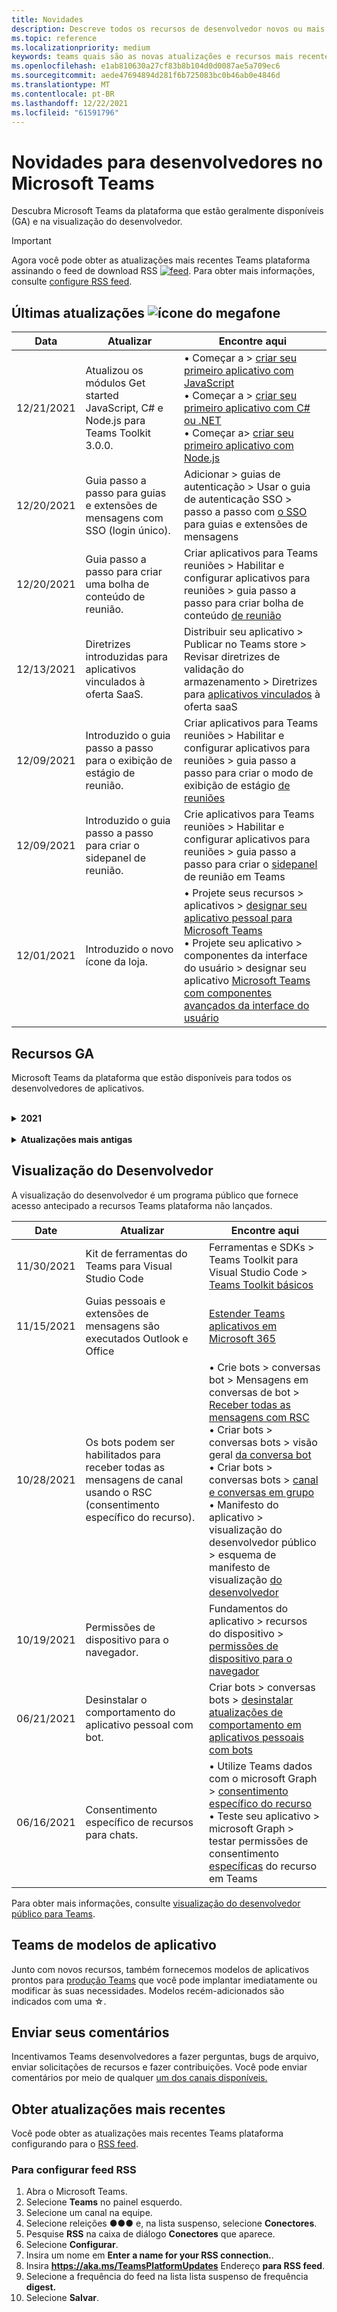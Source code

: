 ```yaml
---
title: Novidades
description: Descreve todos os recursos de desenvolvedor novos ou mais recentes no Microsoft Teams
ms.topic: reference
ms.localizationpriority: medium
keywords: teams quais são as novas atualizações e recursos mais recentes
ms.openlocfilehash: e1ab810630a27cf83b8b104d0d0087ae5a709ec6
ms.sourcegitcommit: aede47694894d281f6b725083bc0b46ab0e4846d
ms.translationtype: MT
ms.contentlocale: pt-BR
ms.lasthandoff: 12/22/2021
ms.locfileid: "61591796"
---
```

# <a name="whats-new-for-developers-in-microsoft-teams"></a>Novidades para desenvolvedores no Microsoft Teams

Descubra Microsoft Teams da plataforma que estão geralmente disponíveis (GA) e na visualização do desenvolvedor.

> [!IMPORTANT]
> Agora você pode obter as atualizações mais recentes Teams plataforma assinando o feed de download RSS [ ![ feed](~/assets/images/RSSfeeds.png)](https://aka.ms/TeamsPlatformUpdates). Para obter mais informações, consulte [configure RSS feed](#get-latest-updates).

## <a name="latest-updates-bullhorn-icon"></a>Últimas atualizações ![ícone do megafone](~/assets/images/bullhorn.png)

| Data | Atualizar | Encontre aqui  |
| --- | --- | --- |
| 12/21/2021 | Atualizou os módulos Get started JavaScript, C# e Node.js para Teams Toolkit 3.0.0. | • Começar a > [criar seu primeiro aplicativo com JavaScript](sbs-gs-javascript.yml) <br> • Começar a > [criar seu primeiro aplicativo com C# ou .NET](sbs-gs-csharp.yml) <br> • Começar a> [criar seu primeiro aplicativo com Node.js](sbs-gs-nodejs.yml) |
|12/20/2021| Guia passo a passo para guias e extensões de mensagens com SSO (login único). | Adicionar > guias de autenticação > Usar o guia de autenticação SSO > passo a passo com [o SSO](sbs-tabs-and-messaging-extensions-with-SSO.yml) para guias e extensões de mensagens|
| 12/20/2021| Guia passo a passo para criar uma bolha de conteúdo de reunião. | Criar aplicativos para Teams reuniões > Habilitar e configurar aplicativos para reuniões > guia passo a passo para criar bolha de conteúdo [de reunião](sbs-meeting-content-bubble.yml) |
|12/13/2021 | Diretrizes introduzidas para aplicativos vinculados à oferta SaaS. | Distribuir seu aplicativo > Publicar no Teams store > Revisar diretrizes de validação do armazenamento > Diretrizes para [aplicativos vinculados](concepts/deploy-and-publish/appsource/prepare/teams-store-validation-guidelines.md#apps-linked-to-saas-offer) à oferta saaS|
| 12/09/2021| Introduzido o guia passo a passo para o exibição de estágio de reunião. | Criar aplicativos para Teams reuniões > Habilitar e configurar aplicativos para reuniões > guia passo a passo para criar o modo de exibição de estágio [de reuniões](sbs-meetings-stage-view.yml)|
| 12/09/2021| Introduzido o guia passo a passo para criar o sidepanel de reunião. | Crie aplicativos para Teams reuniões > Habilitar e configurar aplicativos para reuniões > guia passo a passo para criar o [sidepanel](sbs-meetings-sidepanel.yml) de reunião em Teams|
|12/01/2021 | Introduzido o novo ícone da loja. | • Projete seus recursos > aplicativos > [designar seu aplicativo pessoal para Microsoft Teams](concepts/design/personal-apps.md)</br> • Projete seu aplicativo > componentes da interface do usuário > designar seu aplicativo [Microsoft Teams com componentes avançados da interface do usuário](concepts/design/design-teams-app-advanced-ui-components.md) |

## <a name="ga-features"></a>Recursos GA

Microsoft Teams da plataforma que estão disponíveis para todos os desenvolvedores de aplicativos.

<br>

<details>

<summary><b>2021</b></summary>

| **Date** | **Atualizar** | **Encontre aqui** |
| -------- | --------- | ----------------|
| 12/21/2021 | Atualizou os módulos Get started JavaScript, C# e Node.js para Teams Toolkit 3.0.0. | • Começar a > [criar seu primeiro aplicativo com JavaScript](sbs-gs-javascript.yml) <br> • Começar a > [criar seu primeiro aplicativo com C# ou .NET](sbs-gs-csharp.yml) <br> • Começar a> [criar seu primeiro aplicativo com Node.js](sbs-gs-nodejs.yml) |
|12/20/2021| Guia passo a passo para guias e extensões de mensagens com SSO (login único). | Adicionar > guias de autenticação > Usar o guia de autenticação SSO > passo a passo com [o SSO](sbs-tabs-and-messaging-extensions-with-SSO.yml) para guias e extensões de mensagens|
|12/20/2021| Guia passo a passo para criar uma bolha de conteúdo de reunião. | Criar aplicativos para Teams reuniões > Habilitar e configurar aplicativos para reuniões > guia passo a passo para criar bolha de conteúdo [de reunião](sbs-meeting-content-bubble.yml) |
|12/09/2021| Introduzido o guia passo a passo para o exibição de estágio de reunião. | Criar aplicativos para Teams reuniões > Habilitar e configurar aplicativos para reuniões > guia passo a passo para criar o modo de exibição de estágio [de reuniões](sbs-meetings-stage-view.yml)|
|12/13/2021 | Diretrizes introduzidas para aplicativos vinculados à oferta SaaS. | Distribuir seu aplicativo > Publicar no Teams store > Revisar diretrizes de validação do armazenamento > Diretrizes para [aplicativos vinculados](concepts/deploy-and-publish/appsource/prepare/teams-store-validation-guidelines.md#apps-linked-to-saas-offer) à oferta saaS|
|12/09/2021| Introduzido o guia passo a passo para criar o sidepanel de reunião. | Crie aplicativos para Teams reuniões > Habilitar e configurar aplicativos para reuniões > guia passo a passo para criar o [sidepanel](sbs-meetings-sidepanel.yml) de reunião em Teams|
|12/01/2021 | Introduzido o novo ícone da loja. | • Projete seus recursos > aplicativos > [designar seu aplicativo pessoal para Microsoft Teams](concepts/design/personal-apps.md)</br> • Projete seu aplicativo > componentes da interface do usuário > designar seu aplicativo [Microsoft Teams com componentes avançados da interface do usuário](concepts/design/design-teams-app-advanced-ui-components.md) |
|11/24/2021| Introduzido o guia passo a passo para gerar o token de reunião. | Crie aplicativos para Teams reuniões > Habilitar e configurar aplicativos para reuniões > guia passo a passo para criar token de reunião no [Teams](sbs-meeting-token-generator.yml)|
|11/17/2021| Diretrizes Microsoft Teams de validação de loja atualizadas|[Diretrizes de validação da Loja](~/concepts/deploy-and-publish/appsource/prepare/teams-store-validation-guidelines.md)|
|11/17/2021| Pesquisa de typeahead estático e dinâmico para usuários da área de trabalho e móveis.| • Criar cartões e módulos de tarefa > criar cartões > [pesquisa Typeahead em Cartões Adaptáveis](task-modules-and-cards/cards/dynamic-search.md) </br> • Crie cartões e módulos de tarefa > build cards > Visão geral > pesquisa de tipo à frente  [em Cartões Adaptáveis](task-modules-and-cards/what-are-cards.md#type-ahead-search-in-adaptive-cards) </br> • Criar cartões e módulos de tarefas > visão geral > [cartões e módulos de tarefa](task-modules-and-cards/cards-and-task-modules.md)|
|11/13/2021| Os bots podem ser habilitados para receber todas as mensagens de canal usando o RSC (consentimento específico do recurso). | • Crie bots > conversas bot > Mensagens em conversas de bots > Receber todas as mensagens [de canal com RSC](~/bots/how-to/conversations/channel-messages-with-rsc.md) </br> • Criar bots > conversas bot > visão geral [da conversa bot](~/bots/how-to/conversations/conversation-basics.md) </br> • Criar bots > conversas bots > [conversas de canal e grupo](~/bots/how-to/conversations/channel-and-group-conversations.md) |
|10/28/2021| Monetize seu Teams aplicativo com uma oferta SaaS transacionável.| Distribuir seu aplicativo > Publicar no Teams store > Incluir uma oferta [saaS com seu Teams app](~/concepts/deploy-and-publish/appsource/prepare/include-saas-offer.md) |
|10/25/2021| Atualizou o módulo Get started para Microsoft Teams documentação do desenvolvedor com nova estrutura e procedimentos em um guia passo a passo.| Começar a > [Começar com seu primeiro Teams app](get-started/get-started-overview.md) |
|10/21/2021| Adicione uma `registerOnFocused` API para guias ou aplicativos pessoais. | Criar guias > Criar guias pessoais > [Adicionar `registerOnFocused` API para guias ou aplicativos pessoais](tabs/how-to/create-personal-tab.md#add-registeronfocused-api-for-tabs-or-personal-apps) |
|10/20/2021| O estágio de reunião agora está disponível em GA. | Criar aplicativos para Teams reuniões > [Habilitar e configurar seus aplicativos para Teams reuniões](apps-in-teams-meetings/enable-and-configure-your-app-for-teams-meetings.md) |
|10/20/2021| API de Detalhes da Reunião e eventos de Teams reunião em tempo real. | Criar aplicativos para Teams reuniões > [Criar aplicativos para Teams reuniões](~/apps-in-teams-meetings/API-references.md#meeting-details-api) |
|10/18/2021| Guias vinculam desfraldamento e exibição de estágio. | Criar guias > [link Tabs desfraldamento e exibição de estágio](tabs/tabs-link-unfurling.md) |
|10/08/2021| Novas práticas recomendadas para projetar cartões adaptáveis. | Projetar seu aplicativo > componentes da interface do usuário > [designando cartões adaptáveis para seu Teams app](task-modules-and-cards/cards/design-effective-cards.md) |
|10/05/2021| Ocultar Teams aplicativo até que o Administrador permita não ocultar o aplicativo.| Projetar seu aplicativo > [ocultar Teams aplicativo até que o administrador aprove](concepts/design/enable-app-customization.md#hide-teams-app-until-admin-approves) |
|10/05/2021| Planeje seus aplicativos para Teams celular. | Fundamentos do aplicativo > [Guias responsivas do](concepts/design/plan-responsive-tabs-for-teams-mobile.md) Plano para Teams celular |
|10/04/2021| Novo Portal do Desenvolvedor para Teams introduzido para gerenciar seus Teams aplicativos.| Ferramentas e SDK > [Portal do Desenvolvedor para Teams](concepts/build-and-test/teams-developer-portal.md) |
|09/21/2021|Teams dá suporte AAD ID de objeto e UPN na menção do usuário para bots e Webhooks de entrada.| • Criar cartões e módulos de tarefa > build cards > AAD ID do objeto e UPN na [menção do usuário](task-modules-and-cards/what-are-cards.md#support-for-aad-object-id-and-upn-in-user-mention) </br> • Build cards and task modules > Build cards > [Cards - Overview](task-modules-and-cards/cards/cards-format.md#format-cards-with-markdown) |
|08/16/2021| Suporte para validação de entrada em Cartões Adaptáveis (v1.3 para todos os recursos) e Ações Universais (v1.4 para cartões enviados por bot). | • Cartões adaptáveis > cartões de criação > [validação de entrada](/adaptive-cards/authoring-cards/input-validation)</br> • Crie cartões e módulos de tarefa > build cards > ações universais para cartões adaptáveis > Ações Universais para Cartões [Adaptáveis v1.4](task-modules-and-cards/cards/universal-actions-for-adaptive-cards/overview.md) |
|08/30/2021| O recurso Custom Together Mode scenes combina os participantes em uma única cena virtual e coloca seus fluxos de vídeo em assentos pré-determinados.| Criar aplicativos para Teams reuniões > [cenas do modo Personalizado Juntos](~/apps-in-teams-meetings/teams-together-mode.md) |
|08/25/2021| Introduzido o guia passo a passo para criar um Teams com SSO (sign-on único).| Adicionar a > bots > guia passo a passo para criar Teams [bot com SSO](sbs-bots-with-sso.yml) |
|08/19/2021| Evento de atualização de instalação recebido ao instalar um bot em um thread de conversa.| Criar bots > conversas bots > [evento de atualização de instalação](bots/how-to/conversations/subscribe-to-conversation-events.md#installation-update-event) |
|08/12/2021|Criar guias com Cartões Adaptáveis.| Criar guias > [guias build com cartões adaptáveis](tabs/how-to/build-adaptive-card-tabs.md) |
|08/04/2021|As guias não terão mais margens ao redor de suas experiências.| Criar guias > [Remover margens de tabulação](resources/removing-tab-margins.md) |
|07/08/2021|Teams mobile adiciona suporte para aplicativos em reuniões. | Criar aplicativos para Teams reuniões > [extensibilidade de aplicativos de reunião](apps-in-teams-meetings/meeting-app-extensibility.md) |
|06/28/2021|Integrar a funcionalidade do Se picker de pessoas. | Integrar-se Teams > [recurso Integrar Se picker de pessoas](concepts/device-capabilities/people-picker-capability.md) |  
|06/25/2021| Introduzido o guia passo a passo para enviar mensagens proativas. | Criar bots > conversa bot > mensagens proativas > guia passo a passo [para enviar mensagens proativas](sbs-send-proactive.yml) |
|06/09/2021| Exibição de estágio para imagens em Cartões Adaptáveis com `allowExpand` atributo.| Criar cartões e módulos de tarefa > criar cartões > de estágio [para imagens em Cartões Adaptáveis](task-modules-and-cards/cards/cards-format.md#stage-view-for-images-in-adaptive-cards) |
|05/31/2021| Guias de conversa. | Criar guias > [iniciar e continuar conversas sobre conteúdo em suas guias](~/tabs/how-to/conversational-tabs.md) |
|05/24/2021| Diretrizes Teams de design de aplicativos atualizadas com padrões móveis. | Projetar seu aplicativo > [design do aplicativo Teams aplicativo](~/concepts/design/design-teams-app-overview.md) |
|05/13/2021| Adicionadas informações sobre mConnect e Skooler.| Integrar com Teams > Moodle LMS > [de gerenciamento de aprendizagem de miojo](resources/moodle-overview.md)|
|05/10/2021| Manifesto do aplicativo v1.10 lançado. | Esquema de manifesto do aplicativo > [manifesto](resources/schema/manifest-schema.md) |
|05/10/2021| Novo recurso de personalização de aplicativo. | Projetar seu aplicativo > [habilitar organizações para personalizar seu aplicativo](concepts/design/enable-app-customization.md) |
|05/07/2021| Links profundos para chamadas de áudio e vídeo no chat. | Integrar com Teams > [links profundos](concepts/build-and-test/deep-links.md#deep-linking-to-an-audio-or-audio-video-call) |
|04/30/2021|Novas diretrizes sobre como publicar aplicativos no Teams store. | • Publicar no Teams store > [publicar seu aplicativo no Teams store](concepts/deploy-and-publish/appsource/publish.md)</br> • Publicar no Teams > Teams [de validação do armazenamento](concepts/deploy-and-publish/appsource/prepare/teams-store-validation-guidelines.md) |
|04/29/2021 | Suporte para ações universais para cartões adaptáveis v1.4. | Criar cartões e módulo de tarefa > cartões build > ações universais para cartões adaptáveis > [Ações Universais para](task-modules-and-cards/cards/universal-actions-for-adaptive-cards/overview.md) Cartões Adaptáveis |
|04/29/2021 | Exibições específicas do usuário. | Criar cartões e módulo de tarefa > cartões build > ações universais para cartões adaptáveis > [exibições específicas do usuário](task-modules-and-cards/cards/universal-actions-for-adaptive-cards/User-Specific-Views.md) |
|04/29/2021 | Fluxos de trabalho sequenciais. | Criar cartões e módulo de tarefa > cartões build > ações universais para cartões adaptáveis > [fluxos de trabalho sequenciais](task-modules-and-cards/cards/universal-actions-for-adaptive-cards/Sequential-Workflows.md) |
|04/29/2021 | Cartões atualizados. | Criar cartões e módulo de tarefa > cartões build > ações universais para cartões adaptáveis > [cartões atualizados](task-modules-and-cards/cards/universal-actions-for-adaptive-cards/Up-To-Date-Views.md) |
|04/08/2021| Recurso de personalização de aplicativos.| • Projete seus aplicativos > [visão geral do aplicativo Design teams](concepts/design/enable-app-customization.md)</br> • Ferramentas e SDKs > [Portal do Desenvolvedor](concepts/build-and-test/teams-developer-portal.md) </br> • Manifesto do aplicativo > visualização do desenvolvedor público > [esquema de Manifesto](resources/schema/manifest-schema-dev-preview.md) |
|03/18/2021| Aviso: atualize para a versão 4.10 ou acima do SDK da Estrutura de Bots, conforme começamos com o processo de deprecação para `TeamsInfo.getMembers` e `TeamsInfo.GetMembersAsync` . | Criar bots > [da API bot para membros da equipe/chat](resources/team-chat-member-api-changes.md) |
|03/05/2021|Escopo de instalação padrão e funcionalidade de grupo.| Distribuir seu aplicativo > [escopo de instalação padrão e funcionalidade de grupo](concepts/deploy-and-publish/add-default-install-scope.md) |
|03/05/2021|Reordenar guias de aplicativo pessoal. | Criar guias > [Reordenar a guia de chat em aplicativos pessoais](tabs/how-to/create-personal-tab.md#reorder-static-personal-tabs) |
|03/04/2021|Mascaramento de informações em cartões adaptáveis.| Criar cartões e módulos de tarefa > cartões build > mascaramento de informações [em cartões adaptáveis](task-modules-and-cards/cards/cards-format.md#information-masking-in-adaptive-cards) |
|02/19/2021|Recursos de localização adicionados. <br/> As informações de recursos de localização são adicionadas na visão geral dos recursos do dispositivo, permissões de dispositivo nativas, integração de recursos de mídia e arquivos de recursos de QR ou scanner de código de barras.| • Conceitos básicos do aplicativo > recursos do dispositivo > [visão geral](concepts/device-capabilities/device-capabilities-overview.md) </br> • Os fundamentos do aplicativo > recursos do dispositivo > [solicitar permissões de dispositivo](concepts/device-capabilities/native-device-permissions.md) </br> • Os fundamentos do aplicativo > recursos de dispositivo > [integrar recursos de mídia](concepts/device-capabilities/mobile-camera-image-permissions.md) </br> • Os fundamentos do aplicativo > recursos do dispositivo > [integrar a QR ou o](concepts/device-capabilities/qr-barcode-scanner-capability.md) recurso de scanner de código de barras </br> • Os fundamentos do aplicativo > recursos de dispositivo > [integrar recursos de localização](concepts/device-capabilities/location-capability.md) |
|02/18/2021|Adicionado o recurso de QR ou scanner de código de barras. <br/> As informações de recurso de QR ou scanner de código de barras são adicionadas na visão geral dos recursos do dispositivo, permissões de dispositivo nativas e arquivos de recursos de mídia de integração.| • Conceitos básicos do aplicativo > recursos do dispositivo > [visão geral](concepts/device-capabilities/device-capabilities-overview.md) </br> • Os fundamentos do aplicativo > recursos do dispositivo > [solicitar permissões de dispositivo](concepts/device-capabilities/native-device-permissions.md) </br> • Os fundamentos do aplicativo > recursos de dispositivo > [integrar recursos de mídia](concepts/device-capabilities/mobile-camera-image-permissions.md) </br> • Os fundamentos do aplicativo > recursos do dispositivo > [integrar a QR ou o](concepts/device-capabilities/qr-barcode-scanner-capability.md) recurso de scanner de código de barras |
|02/09/2021|Visão geral dos recursos do dispositivo adicionado. <br/> As informações de funcionalidade do microfone são adicionadas às permissões do dispositivo nativo e integram arquivos de recursos de mídia.|• Conceitos básicos do aplicativo > recursos do dispositivo > [visão geral](concepts/device-capabilities/device-capabilities-overview.md) </br> Fundamentos do aplicativo > • Recursos do dispositivo > [solicitar permissões de dispositivo](concepts/device-capabilities/native-device-permissions.md) </br> • Os fundamentos do aplicativo > recursos de dispositivo > [integrar recursos de mídia](concepts/device-capabilities/mobile-camera-image-permissions.md)|

<br>

</details>

<br>

<details>
<summary><b>Atualizações mais antigas</b></summary>

<details>
  
<summary><b>2020</b></summary>

| **Date** | **Atualizar** | **Encontre aqui** |
| -------- | --------- | ------------------ |
|11/30/2020|Integração da plataforma de identidade com Teams Toolkit e Visual Studio Code para guias.|[Autenticação de login único com Teams Toolkit e Visual Studio Code para guias](toolkit/visual-studio-code-tab-sso.md)|
|11/16/2020|Teams manifesto do aplicativo atualizado para a versão 1.8.|[Referência: esquema de manifesto para Microsoft Teams](resources/schema/manifest-schema.md)|
|11/10/2020|Teams de design de bot.|[Diretrizes de design de bot](bots/design/bots.md)|
|09/30/2020|Agora há suporte para o envio e recebimento de arquivos para bots em dispositivos móveis.|[Enviar e receber arquivos por meio de seu bot](resources/bot-v3/bots-files.md)|
|09/22/2020|Novas informações para começar a Teams desenvolvimento.|[Criar sua primeira visão geral Teams aplicativo](build-your-first-app/build-first-app-overview.md)|
|09/18/2020|Suporte para aplicativos de Teams de reunião (Visualização de Versão).|[Criar aplicativos para Teams reuniões e](apps-in-teams-meetings/create-apps-for-teams-meetings.md) [aplicativos em Teams reuniões](apps-in-teams-meetings/teams-apps-in-meetings.md)|
|08/19/2020|Importe Teams mensagens com o Microsoft Graph.|[Importar mensagens de plataforma de terceiros para o Teams usando o Microsoft Graph](graph-api/import-messages/import-external-messages-to-teams.md)
|08/12/2020 |Suporte a Cartões Adaptáveis no webhook de entrada movido para GA.|[Envie cartões adaptáveis usando um webhook de entrada](~/webhooks-and-connectors/how-to/connectors-using.md#send-adaptive-cards-using-an-incoming-webhook) |
|08/10/2020|Começar a criar Teams aplicativos com o Visual Studio Toolkit.|[Criar aplicativos com o Microsoft Teams Toolkit e Visual Studio Code](toolkit/visual-studio-overview.md) |
|08/06/2020|Suporte para autenticação SSO de guias.|[Desenvolver uma guia de Microsoft Teams SSO](tabs/how-to/authentication/auth-aad-sso.md#develop-an-sso-microsoft-teams-tab) |
|07/27/2020 | Graph bots e mensagens proativos (Visualização Pública).|[Habilitar a instalação proativa de bots e mensagens proativas Teams com o Microsoft Graph](graph-api/proactive-bots-and-messages/graph-proactive-bots-and-messages.md)|
|07/22/2020 |Atualizações de funcionalidade de dispositivo móvel.|[Solicitar permissões de dispositivo para sua guia Microsoft Teams de usuário](concepts/device-capabilities/native-device-permissions.md) |
|07/20/2020|Teams App Validation Tool for AppSource submissions.|[Teams App Validation Tool](concepts/deploy-and-publish/appsource/prepare/submission-checklist.md)
|07/15/2020|Crie um assistente virtual para Teams.|[Assistente Virtual para Microsoft Teams](samples/virtual-assistant.md)|
|07/14/2020|Navegando em uma documentação de indicador de carregamento nativo.|[Mostrando um indicador de carregamento nativo](tabs/how-to/create-tab-pages/content-page.md#show-a-native-loading-indicator)
|07/01/2020|Começar a criar Teams aplicativos com o Visual Studio Code Toolkit.|[Criar aplicativos com o Microsoft Teams Toolkit e Visual Studio Code](toolkit/visual-studio-code-overview.md) |
|07/01/2020|Login único para guias GA para clientes Teams web e desktop.|[Single Sign-On (SSO)](tabs/how-to/authentication/auth-aad-sso.md)|
|06/05/2020| Esquema de manifesto atualizado para a versão 1.7.| [Referência: esquema de manifesto para Microsoft Teams](resources/schema/manifest-schema.md)|
|05/18/2020|Integre Power Virtual Agents com Teams.|[Integrar um Power Virtual Agents chatbot com Microsoft Teams](bots/how-to/add-power-virtual-agents-bot-to-teams.md)|
|04/01/2020|Integrar sistemas WFM com o Conector de Turnos para Teams.|[Microsoft Teams os conectores WFM de turnos](samples/shifts-wfm-connectors.md)
|03/24/2020 | Adicionado suporte para recuperar um único membro de uma conversa e suporte adicional para recuperar membros pagedos. | [Obter o contexto do Teams para o seu bot](~/bots/how-to/get-teams-context.md) |

<br>

</details>

<br>

<details>
  
<summary><b>2019</b></summary>

| **Date** | **Atualizar** | **Encontre aqui** |
| -------- | --------- | ------------------ |
| 12/26/2019 | O parâmetro em cargas enviadas a um bot não é mais criptografado, permitindo que você use esse valor para construir `replyToId` links profundos para essas mensagens. As cargas de mensagens incluem os valores criptografados no parâmetro `legacy.replyToId` .  |
| 11/05/2019 | Login único usando o Teams JavaScript SDK. | [Logon único](tabs/how-to/authentication/auth-aad-sso.md) |
| 10/31/2019 | Bots de conversa e documentação de extensão de mensagens atualizada para refletir o SDK da Estrutura de Bots 4.6. A documentação do SDK v3 está disponível na seção Recursos. | Toda a documentação de bot e extensão de mensagens. |
| 10/31/2019 | Nova estrutura de documentação e refatoria de artigos principais. Informe quaisquer links mortos ou 404s criando um problema GitHub. | Todos eles! |
| 09/13/2019 | O bot de solicitação é instalado a partir da extensão de mensagens baseada em ação. | [Iniciar ações com extensões de mensagens](resources/messaging-extension-v3/create-extensions.md#request-to-install-your-conversational-bot)
| 08/28/2019 | Suporte para canais privados em guias e conectores. | [Obtenha contexto para sua guia](tabs/how-to/access-teams-context.md#retrieve-context-in-private-channels) |
| 06/20/2019 | Compartilhe um site externo, de um site externo, em um Teams canal. | [Compartilhar com Teams](~/share-to-teams.md) |
| 05/25/2019 | Responder com a mensagem bot do módulo de tarefa. | [Responder com mensagem bot do módulo de tarefa](resources/messaging-extension-v3/create-extensions.md#respond-with-an-adaptive-card-message-sent-from-a-bot) |
| 05/25/2019 | Bots em chats de grupo. | [Interagir com um bot no chat de grupo ou canal](~/concepts/bots/bot-conversations/bots-conv-channel.md) |
| 05/20/2019 | Localização do manifesto do aplicativo. | [Localização de aplicativos](~/publishing/apps-localization.md) |
| 05/20/2019 | Ações de mensagem. | [Ações de mensagem](resources/messaging-extension-v3/create-extensions.md#action-type-message-extensions) |
| 05/20/2019 | Link desfraldado (visualizações de URL personalizadas). | [Desenrolamento de link](messaging-extensions/how-to/link-unfurling.md)|
| 05/06/2019 | Programa de certificação de aplicativos para aplicativos da loja. | [Certificação de Aplicativos](~/concepts/deploy-and-publish/appsource/post-publish/overview.md#complete-microsoft-365-certification) |
| 05/06/2019 | Modelos de aplicativo agora estão disponíveis. | [Modelos de aplicativo](~/samples/app-templates.md) |
| 04/23/2019 | Extensões de Mensagens baseadas em ação agora estão disponíveis. | [Extensões de Mensagens baseadas em ação](~/concepts/messaging-extensions/create-extensions.md) |
| 02/18/2019 | Criando links profundos para chat privado. | [Vinculação profunda a um chat](concepts/build-and-test/deep-links.md#deep-linking-to-a-chat) |
| 01/23/2019 | Surfacing SKU and licenceType information in the tab context. | [Contexto de tabulação](~/concepts/tabs/tabs-context.md) |

<br>

</details>

<br>

<details>

<summary><b>2018</b></summary>

| **Date** | **Atualizar** | **Encontre aqui** |
| -------- | --------- | ------------------ |
| 11/12/2018 | As guias no chat em grupo agora estão disponíveis na versão lançada do Teams. Como parte desse trabalho, a seção guias foi reformulada para maior clareza.| [Guias configuráveis](~/concepts/tabs/tabs-configurable.md) |
| 11/11/2018 | O início do Nó JS e do .NET/C# foi atualizado para usar o App Studio no Teams, e uma nova seção foi adicionada para hospedar aplicativos Teams baseados em nó no Azure. | Começar Microsoft Teams plataforma Microsoft Teams com [o C#/.NET](~/get-started/get-started-dotnet-app-studio.md)e o App Studio , Iniciar na plataforma Microsoft Teams com [o Node JS](~/get-started/get-started-nodejs-app-studio.md)e o App Studio, hospedar seu aplicativo node Teams no [Azure](~/get-started/get-started-nodejs-in-azure.md)|
| 11/09/2018 | Agora você pode criar links profundos para chats privados entre usuários. | [Vinculação profunda a um chat](concepts/build-and-test/deep-links.md#deep-linking-to-a-chat) |
| 11/08/2018 | Estrutura do SharePoint 1.7 enviou e com ele um novo recurso para usar Microsoft Teams guia como uma web part Estrutura do SharePoint web part. | [Guias no SharePoint](~/concepts/tabs/tabs-in-sharepoint.md) |
| 11/05/2018 | O **recurso de módulo de** tarefa foi lançado. Um módulo de tarefa permite que você crie experiências pop-up modais em seu aplicativo Teams, a partir de bots e guias. Dentro do pop-up, você pode executar seu próprio código HTML/JavaScript personalizado, mostrar um widget baseado como um vídeo do YouTube ou do Microsoft Stream ou exibir um cartão `<iframe>` [Adaptável](/adaptive-cards/). | [Visão geral do](~/concepts/task-modules/task-modules-overview.md)módulo de tarefas , [módulo de tarefa em guias](~/concepts/task-modules/task-modules-tabs.md), módulo de tarefa em  [bots](~/concepts/task-modules/task-modules-bots.md) |
| 10/05/2018 | As informações de formatação para cartões foram atualizadas e testadas nos clientes desktop, iOS e Android para Teams. | [Cartões,](~/concepts/cards/cards.md) [formatação de cartão](~/concepts/cards/cards-format.md) |
| 09/24/2018 | As APIs de chamadas e reuniões online da Microsoft Graph foram lançadas para a versão beta, e Teams aplicativos agora podem interagir com os usuários de maneiras ricas usando voz e vídeo. | [Bots de](~/concepts/calls-and-meetings/registering-calling-bot.md)chamadas e reuniões online, conceitos de mídia em tempo [real,](~/concepts/calls-and-meetings/real-time-media-concepts.md)Registro de um [bot](~/concepts/calls-and-meetings/registering-calling-bot.md)de chamada, [Depuração](~/concepts/calls-and-meetings/debugging-local-testing-calling-meeting-bots.md)e teste local, mídia hospedada por [aplicativo,](~/concepts/calls-and-meetings/requirements-considerations-application-hosted-media-bots.md)Manipulação de notificações de chamada [de entrada](~/concepts/calls-and-meetings/call-notifications.md) |
| 09/11/2018 | As páginas de configuração de tabulação agora são significativamente mais altas. | [Design de tabulação](tabs/design/tabs.md) |
| 08/15/2018 | Cartões adaptáveis agora são suportados em Teams.|[Ações de cartão adaptáveis em Teams](task-modules-and-cards/cards/cards-reference.md#adaptive-card) |
| 08/10/2018 | Suporte para cliente para DevTools.| [DevTools para o cliente Microsoft Teams desktop](~/resources/dev-preview/developer-preview-tools.md)|
| 08/08/2018 | As extensões de mensagens agora suportam vários comandos. | [composeExtensions.commands](~/resources/schema/manifest-schema.md#composeextensionscommands)|
| 08/07/2018 | A configuração em linha agora é suportada em Conectores. A documentação conectores também foi revisada e expandida para maior clareza.| [Conectores](~/concepts/connectors/connectors.md)|
| 08/06/2018 | Seu bot agora pode enviar e receber arquivos. | [Enviar e receber arquivos por meio de seu bot](~/bots/how-to/bots-filesv4.md)|
| 07/23/2018 | Informações sobre a re-certificação de aplicativos foram adicionadas à seção Publicação. |[Permissões de manifesto](resources/schema/manifest-schema.md#permissions)|
| 07/16/2018 | Mais espaço foi alocado para a página de configuração de tabulação. | [A página de configuração de tabulação é significativamente mais alta](tabs/design/tabs.md)|
| 07/12/2018 | Informações sobre o acesso de convidados. | [Acesso para convidado no Microsoft Teams](/microsoftteams/guest-access#guest-access-overview)|
| 06/07/2018 | Foram adicionadas informações Microsoft Teams catálogo de aplicativos de locatários. | [Publicar seu Microsoft Teams app](~/publishing/apps-publish.md)|
| 05/29/2018 | Os cartões adaptáveis são suportados em Teams. | [Ações de cartão adaptáveis em Teams](task-modules-and-cards/cards/cards-reference.md) |
| 04/17/2018 | replyToID foi adicionado à carga para as `Invoke` ações `MessageBack` de cartão e. Isso é especialmente útil se você precisar atualizar a mensagem de onde a ação do cartão veio. | [Ações do cartão](~/concepts/cards/cards-actions.md)|
| 04/12/2018 | Este tópico foi adicionado para acompanhar as alterações na interface Teams de programação e neste conjunto de documentação. | [Novidades](~/whats-new.md)|
| 04/10/2018 | As URLs de autenticação alteradas para usar consistentemente a ID do locatário no caminho. | [Fluxo de autenticação para guias,](~/concepts/authentication/auth-flow-tab.md) [AAD autenticação tab](~/concepts/authentication/auth-tab-AAD.md)|
| 04/06/2018 | Foram adicionadas diretrizes de design para usar a Caixa de Comando. |[Caixa de comando](~/resources/design/framework/command-box.md)|
| 04/02/2018 | Usando bots para enviar notificações para seu aplicativo. |[Bots somente de notificação](~/concepts/bots/bots-notification-only.md)|
| 03/27/2018 | Documentação expandida para mensagens proativas. |[Iniciar uma conversa](./concepts/bots/bot-conversations/bots-conv-proactive.md)|
| 03/15/2018 | Documentação refatorada para cartões. |[Cartões,](~/concepts/cards/cards.md) [Ações de cartão,](~/concepts/cards/cards-actions.md) [formatação de cartão,](~/concepts/cards/cards-format.md) [referência de cartão](~/concepts/cards/cards-reference.md)|
| 03/03/2018 | Adicionada documentação para Teams App Studio. |[Desenvolver rapidamente aplicativos com Teams App Studio](~/get-started/get-started-app-studio.md), usando a biblioteca de controle no App [Studio](~/get-started/app-studio-component-library.md)|
| 02/27/2018 | Adicionado código de exemplo para demonstrar o método AsTeamsChannelAccounts(). |[Obter contexto para o bot](~/concepts/bots/bots-context.md)|
| 02/05/2018 | Foram adicionados tópicos para começar a usar C#. |[Introdução à plataforma do Microsoft Teams com C#/.NET](./get-started/get-started-dotnet-app-studio.md)|

<br>

</details>
</details>

## <a name="developer-preview"></a>Visualização do Desenvolvedor

A visualização do desenvolvedor é um programa público que fornece acesso antecipado a recursos Teams plataforma não lançados.  

| **Date** | **Atualizar** | **Encontre aqui** |
| -------- | --------- | ------------------ |
| 11/30/2021 | Kit de ferramentas do Teams para Visual Studio Code | Ferramentas e SDKs > Teams Toolkit para Visual Studio Code > [Teams Toolkit básicos](toolkit/teams-toolkit-fundamentals.md) |
|11/15/2021| Guias pessoais e extensões de mensagens são executados Outlook e Office | [Estender Teams aplicativos em Microsoft 365](~/m365-apps/overview.md) |
|10/28/2021|Os bots podem ser habilitados para receber todas as mensagens de canal usando o RSC (consentimento específico do recurso).| • Crie bots > conversas bot > Mensagens em conversas de bot > [Receber todas as mensagens com RSC](~/bots/how-to/conversations/channel-messages-with-rsc.md) </br> • Criar bots > conversas bots > visão geral [da conversa bot](~/bots/how-to/conversations/conversation-basics.md) </br> • Criar bots > conversas bots > [canal e conversas em grupo](~/bots/how-to/conversations/channel-and-group-conversations.md) </br> • Manifesto do aplicativo > visualização do desenvolvedor público > esquema de manifesto de visualização [do desenvolvedor](~/resources/schema/manifest-schema-dev-preview.md) |
|10/19/2021|Permissões de dispositivo para o navegador.| Fundamentos do aplicativo > recursos do dispositivo > [permissões de dispositivo para o navegador](concepts/device-capabilities/browser-device-permissions.md) |
|06/21/2021|Desinstalar o comportamento do aplicativo pessoal com bot.| Criar bots > conversas bots > [desinstalar atualizações de comportamento em aplicativos pessoais com bots](bots/how-to/conversations/subscribe-to-conversation-events.md#uninstall-behavior-for-personal-app-with-bot)|
|06/16/2021| Consentimento específico de recursos para chats.| • Utilize Teams dados com o microsoft Graph > [consentimento específico do recurso](graph-api/rsc/resource-specific-consent.md) </br> • Teste seu aplicativo > microsoft Graph > testar permissões de consentimento [específicas](graph-api/rsc/test-resource-specific-consent.md) do recurso em Teams|

Para obter mais informações, consulte [visualização do desenvolvedor público para Teams](~/resources/dev-preview/developer-preview-intro.md).

## <a name="teams-app-template-catalog"></a>Teams de modelos de aplicativo

Junto com novos recursos, também fornecemos modelos de aplicativos prontos para [produção Teams](samples/app-templates.md) que você pode implantar imediatamente ou modificar às suas necessidades. Modelos recém-adicionados são indicados com uma ☆.

## <a name="submit-your-feedback"></a>Enviar seus comentários

Incentivamos Teams desenvolvedores a fazer perguntas, bugs de arquivo, enviar solicitações de recursos e fazer contribuições. Você pode enviar comentários por meio de qualquer [um dos canais disponíveis.](feedback.md)

## <a name="get-latest-updates"></a>Obter atualizações mais recentes

Você pode obter as atualizações mais recentes Teams plataforma configurando para o [RSS feed](https://aka.ms/TeamsPlatformUpdates).

### <a name="to-configure-rss-feed"></a>Para configurar feed RSS

1. Abra o Microsoft Teams.
1. Selecione **Teams** no painel esquerdo.
1. Selecione um canal na equipe.
1. Selecione releições &#x25CF;&#x25CF;&#x25CF; e, na lista suspenso, selecione **Conectores**.
1. Pesquise **RSS** na caixa de diálogo **Conectores** que aparece.
1. Selecione **Configurar**.
1. Insira um nome em **Enter a name for your RSS connection.**.
1. Insira **<https://aka.ms/TeamsPlatformUpdates>** Endereço **para RSS feed**.
1. Selecione a frequência do feed na lista lista suspenso de frequência **digest.**
1. Selecione **Salvar**.

